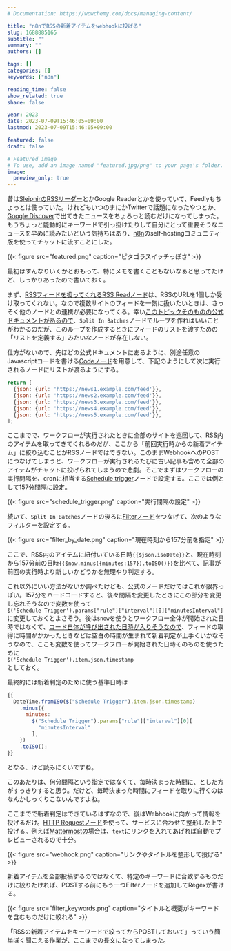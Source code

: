 ```yaml
---
# Documentation: https://wowchemy.com/docs/managing-content/

title: "n8nでRSSの新着アイテムをwebhookに投げる"
slug: 1688885165
subtitle: ""
summary: ""
authors: []

tags: []
categories: []
keywords: ["n8n"]

reading_time: false
show_related: true
share: false

year: 2023
date: 2023-07-09T15:46:05+09:00
lastmod: 2023-07-09T15:46:05+09:00

featured: false
draft: false

# Featured image
# To use, add an image named "featured.jpg/png" to your page's folder.
image:
  preview_only: true
---
```


昔は[SleipnirのRSSリーダー](https://internet.watch.impress.co.jp/cda/news/2006/03/27/11384.html)とかGoogle Readerとかを使っていて、Feedlyもちょっとは使っていた。けれどもいつのまにかTwitterで話題になったやつとか、[Google Discover](https://developers.google.com/search/docs/appearance/google-discover)で出てきたニュースをちょろっと読むだけになってしまった。もうちょっと能動的にキーワードで引っ掛けたりして自分にとって重要そうなニュースを早めに読みたいという気持ちはあり、[n8n](https://n8n.io/)のself-hostingコミュニティ版を使ってチャットに流すことにした。

{{< figure src="featured.png" caption="ピタゴラスイッチっぽさ" >}}

最初はすんなりいくかとおもって、特にメモを書くこともないなぁと思ってたけど、しっかりあったので書いておく。

まず、[RSSフィードを扱ってくれるRSS Readノード](https://docs.n8n.io/integrations/builtin/core-nodes/n8n-nodes-base.rssfeedread/)は、RSSのURLを1個しか受け取ってくれない。なので複数サイトのフィードを一気に扱いたいときは、さっそく他のノードとの連携が必要になってくる。幸い[このトピックそのものの公式ドキュメントがあるので](https://docs.n8n.io/integrations/builtin/core-nodes/n8n-nodes-base.splitinbatches/#example-usage-read-rss-feed-from-two-different-sources)、`Split In Batches`ノードでループを作ればいいことがわかるのだが、このループを作成するときにフィードのリストを渡すための「リストを定義する」みたいなノードが存在しない。

仕方がないので、先ほどの公式ドキュメントにあるように、別途任意のJavascriptコードを書ける[Codeノード](https://docs.n8n.io/integrations/builtin/core-nodes/n8n-nodes-base.code/)を用意して、下記のようにして次に実行されるノードにリストが渡るようにする。

```javascript
return [
  {json: {url: 'https://news1.example.com/feed'}},
  {json: {url: 'https://news2.example.com/feed'}},
  {json: {url: 'https://news3.example.com/feed'}},
  {json: {url: 'https://news4.example.com/feed'}},
  {json: {url: 'https://news5.example.com/feed'}},
];
```

ここまでで、ワークフローが実行されたときに全部のサイトを巡回して、RSS内のアイテムを取ってきてくれるのだが、ここから「前回実行時からの新着アイテム」に絞り込むことがRSSノードではできない。このままWebhookへのPOSTにつなげてしまうと、ワークフローが実行されるたびに古い記事も含めて全部のアイテムがチャットに投げられてしまうので悲劇。そこでまずはワークフローの実行間隔を、cronに相当する[Schedule trigger](https://docs.n8n.io/integrations/builtin/core-nodes/n8n-nodes-base.scheduletrigger/)ノードで設定する。ここでは例として157分間隔に設定。

{{< figure src="schedule_trigger.png" caption="実行間隔の設定" >}}

続いて、`Split In Batches`ノードの後ろに[Filterノード](https://docs.n8n.io/integrations/builtin/core-nodes/n8n-nodes-base.filter/)をつなげて、次のようなフィルターを設定する。

{{< figure src="filter_by_date.png" caption="現在時刻から157分前を指定" >}}

ここで、RSS内のアイテムに紐付いている日時`{{$json.isoDate}}`と、現在時刻から157分前の日時`{{$now.minus({minutes:157}).toISO()}}`を比べて、記事が前回の実行時より新しいかどうかを無理やり判定する。

これ以外にいい方法がないか調べたけども、公式のノードだけではこれが限界っぽい。157分をハードコードすると、後々間隔を変更したときにこの部分を変更し忘れそうなので変数を使って  
`$('Schedule Trigger').params["rule"]["interval"][0]["minutesInterval"]`  
に変更しておくとよさそう。後は`$now`を使うとワークフロー全体が開始された日時ではなくて、[コード自体が呼び出された日時が入りそうなので](https://docs.n8n.io/code-examples/expressions/luxon/#variables)、フィードの取得に時間がかかったときなどは空白の時間が生まれて新着判定が上手くいかなそうなので、ここも変数を使ってワークフローが開始された日時そのものを使うために  
`$('Schedule Trigger').item.json.timestamp`  
としておく。

最終的には新着判定のために使う基準日時は
```javascript
{{
  DateTime.fromISO($("Schedule Trigger").item.json.timestamp)
    .minus({
      minutes:
        $("Schedule Trigger").params["rule"]["interval"][0][
          "minutesInterval"
        ],
    })
    .toISO();
}}
```
となる、けど読みにくいですね。

このあたりは、何分間隔という指定ではなくて、毎時決まった時間に、とした方がすっきりすると思う。だけど、毎時決まった時間にフィードを取りに行くのはなんかしっくりこないんですよね。

ここまでで新着判定はできているはずなので、後はWebhookに向かって情報を投げるだけ。[HTTP Requestノード](https://docs.n8n.io/integrations/builtin/core-nodes/n8n-nodes-base.httprequest/)を使って、サービスに合わせて整形した上で投げる。例えば[Mattermostの場合は](https://developers.mattermost.com/integrate/webhooks/incoming/)、`text`にリンクを入れてあげれば自動でプレビューされるので十分。

{{< figure src="webhook.png" caption="リンクやタイトルを整形して投げる" >}}

新着アイテムを全部投稿するのではなくて、特定のキーワードに合致するものだけに絞りたければ、POSTする前にもう一つFilterノードを追加してRegexが書ける。

{{< figure src="filter_keywords.png" caption="タイトルと概要がキーワードを含むものだけに絞れる" >}}

「RSSの新着アイテムをキーワードで絞ってからPOSTしておいて」っていう簡単ぽく聞こえる作業が、ここまでの長文になってしまった。
